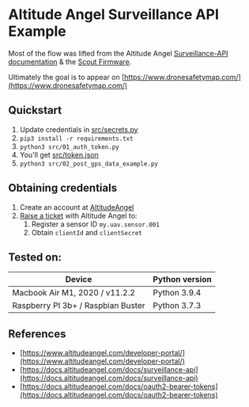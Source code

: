 # Altitude Angel Surveillance API Example

Most of the flow was lifted from the Altitude Angel [Surveillance-API documentation](https://docs.altitudeangel.com/docs/surveillance-api) & the [Scout Firmware](https://github.com/AltitudeAngel/Scout). 

Ultimately the goal is to appear on [https://www.dronesafetymap.com/](https://www.dronesafetymap.com/)

## Quickstart

1. Update credentials in [src/secrets.py](src/secrets.py)
2. `pip3 install -r requirements.txt`
3. `python3 src/01_auth_token.py`
4. You'll get [src/token.json](src/token.json)
5. `python3 src/02_post_gps_data_example.py`


## Obtaining credentials


1. Create an account at [AltitudeAngel](https://www.altitudeangel.com/developer-portal/)
2. [Raise a ticket](https://customerportal.altitudeangel.com/submit_ticket) with Altitude Angel to:
    1. Register a sensor ID `my.uav.sensor.001`
    2. Obtain `clientId` and `clientSecret`




## Tested on:

|Device|Python version|
|-|-|
|Macbook Air M1, 2020 / v11.2.2 |Python 3.9.4|
|Raspberry PI 3b+ / Raspbian Buster| Python 3.7.3 |


## References

- [https://www.altitudeangel.com/developer-portal/](https://www.altitudeangel.com/developer-portal/)
- [https://docs.altitudeangel.com/docs/surveillance-api](https://docs.altitudeangel.com/docs/surveillance-api)
- [https://docs.altitudeangel.com/docs/oauth2-bearer-tokens](https://docs.altitudeangel.com/docs/oauth2-bearer-tokens)
